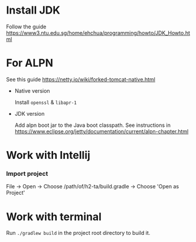Install JDK
===

Follow the guide 
https://www3.ntu.edu.sg/home/ehchua/programming/howto/JDK_Howto.html


For ALPN
===
See this guide 
https://netty.io/wiki/forked-tomcat-native.html

 - Native version
    
    Install `openssl` & `libapr-1`
     
 - JDK version
 
    Add alpn boot jar to the Java boot classpath. See instructions in 
    https://www.eclipse.org/jetty/documentation/current/alpn-chapter.html


Work with Intellij
===

### Import project
File -> Open -> Choose /path/of/h2-ta/build.gradle -> Choose 'Open as Project'


Work with terminal
===
Run `./gradlew build` in the project root directory to build it.